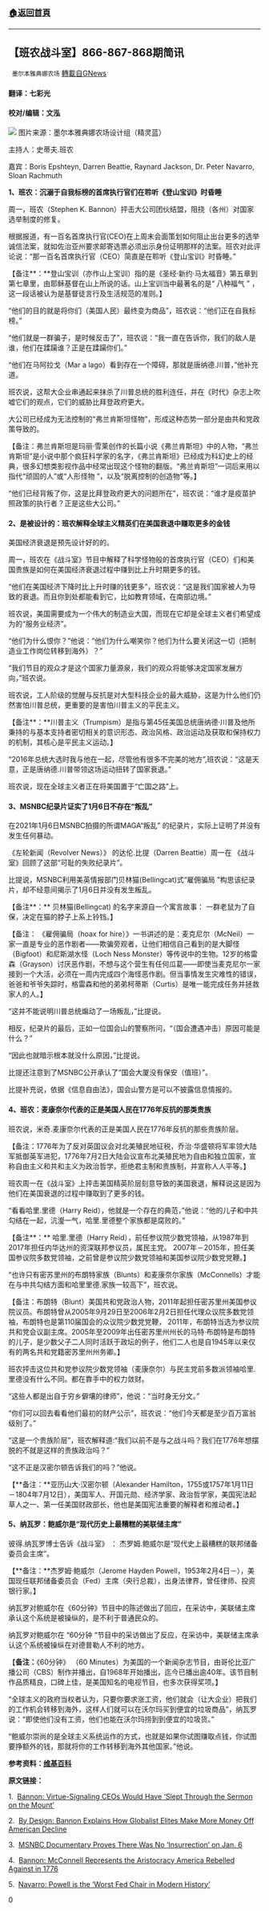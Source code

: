 ###  [:house:返回首頁](https://github.com/ourhimalayas/txt)
---

## 【班农战斗室】866-867-868期简讯
` 墨尔本雅典娜农场` [轉載自GNews](https://gnews.org/zh-hans/1085869/)

#### 翻译：七彩光

#### 校对/编辑：文泓
![]()![](https://gnews.org/wp-content/uploads/2021/04/866-867-868_.png)
图片来源：墨尔本雅典娜农场设计组（精灵蓝）

主持人：史蒂夫.班农

嘉宾：Boris Epshteyn, Darren Beattie, Raynard Jackson, Dr. Peter Navarro, Sloan Rachmuth

**1、班农：沉溺于自我标榜的首席执行官们在聆听《登山宝训》时昏睡**

周一，班农（Stephen K. Bannon）抨击大公司团伙结盟，阻挠（各州）对国家选举制度的修复。

根据报道，有一百名首席执行官(CEO)在上周末会面策划如何阻止出台更多的选举诚信法案，就如佐治亚州要求邮寄选票必须出示身份证明那样的法案。班农对此评论说：“那一百名首席执行官（CEO）简直是在聆听《登山宝训》时昏睡。”

【备注**：**登山宝训（亦作山上宝训）指的是《圣经·新约·马太福音》第五章到第七章里，由耶稣基督在山上所说的话。山上宝训当中最著名的是“ 八种福气 ” ，这一段话被认为是基督徒言行及生活规范的准则。】

“他们的目的就是将你们（美国人民）最终变为商品”，班农说：“他们正在自我标榜。”

“他们就是一群骗子，是时候反击了”，班农说：“我一直在告诉你，我们的敌人是谁，他们在蹂躏谁？正是在蹂躏你们。”

“他们在马阿拉戈（Mar a lago）看到存在一个障碍，那就是唐纳德.川普，”他补充道。

班农说，这帮大企业串通起来抹杀了川普总统的胜利连任，并在《时代》杂志上吹嘘它们的观点，它们的威胁比拜登政府更大。

大公司已经成为无法控制的“弗兰肯斯坦怪物”，形成这种态势一部分是由共和党政策导致的。

【备注：弗兰肯斯坦是玛丽·雪莱创作的长篇小说《弗兰肯斯坦》中的人物，“弗兰肯斯坦”是小说中那个疯狂科学家的名字，《弗兰肯斯坦》已经成为科幻史上的经典，很多幻想类影视作品中经常出现这个怪物的翻版。“弗兰肯斯坦”一词后来用以指代“顽固的人”或“人形怪物 ”，以及“脱离控制的创造物”等。】

“他们已经背叛了你，这是比拜登政府更大的问题所在”，班农说：“谁才是疫苗护照政策的执行者？正是这些大公司。”

#### 2、是被设计的：班农解释全球主义精英们在美国衰退中赚取更多的金钱

美国经济衰退是预先设计好的的。

周一，班农在《战斗室》节目中解释了科学怪物般的首席执行官（CEO）们和美国贵族是如何在美国经济衰退过程中赚到比上升时期更多的钱。

“他们在美国经济下降时比上升时赚的钱更多”，班农说：“这是我们国家被人为导致的衰退。而且你到处都能看到它，比如教育领域，在南部边境。”

班农说，美国需要成为一个伟大的制造业大国，而现在它却是全球主义者们希望成为的“服务业经济”。

“他们为什么恨你？”他说：“他们为什么嘲笑你？他们为什么要关闭这一切（把制造业工作岗位转移到海外）？”

“我们节目的观众才是这个国家力量源泉，我们的观众将能够决定国家发展方向，”班农说。

班农说，工人阶级的觉醒与反抗是对大型科技企业的最大威胁，这是为什么他们仍然害怕川普总统，更重要的是害怕川普主义的平民主义。

【备注**：**川普主义（Trumpism）是指与第45任美国总统唐纳德·川普及他所秉持的与基本支持者密切相关的意识形态、政治风格、政治运动及获取和保持权力的机制，其核心是平民主义运动。】

“2016年总统大选时我与他在一起，尽管他有很多不完美的地方”,班农说：“这是天意，正是唐纳德.川普带领这场运动扭转了国家衰退。”

班农说，现在全球主义者正在将美国置于“亡国之路”上。

#### 3、MSNBC纪录片证实了1月6日不存在“叛乱”

在2021年1月6日MSNBC拍摄的所谓MAGA“叛乱” 的纪录片，实际上证明了并没有发生任何暴动。

《左轮新闻（Revolver News）》 的达伦.比提（Darren Beattie）周一在 《战斗室》回顾了这部“可耻的失败纪录片”。

比提说，MSNBC利用美英情报部门贝林猫(Bellingcat)式“雇佣骗局 ”构思该纪录片，却不经意间揭示了1月6日并没有发生叛乱。

【备注**：** 贝林猫(Bellingcat) 的名字来源自一个寓言故事： 一群老鼠为了自保，决定在猫的脖子上系上铃铛。】

【备注： 《雇佣骗局（hoax for hire）》一书讲述的是：麦克尼尔（McNeil）一家一直是专业的恶作剧者——欺骗旁观者，让他们相信自己看到的是大脚怪（Bigfoot）和尼斯湖水怪（Loch Ness Monster）等传说中的生物。12岁的格雷森（Grayson）讨厌恶作剧，不想与这个营生有任何瓜葛——即使当麦克尼尔一家接到一个大活，必须在一周内完成四个海怪恶作剧。但当事情发生灾难性的错误，爸爸和爷爷失踪时，格雷森和他的弟弟柯蒂斯（Curtis）是唯一能完成任务并拯救家人的人。】

“这并不能说明川普总统煽动了一场叛乱，”比提说。

相反，纪录片的最后，正如一位国会山的警察所问，“（国会遭遇冲击）原因可能是什么？”

“因此也就暗示根本就没什么原因，”比提说。

比提还注意到了MSNBC公开承认了“国会大厦没有保安（值班）”。

比提补充说，依据《信息自由法》，国会山警方是可以不披露信息情报的。

#### 4、班农：麦康奈尔代表的正是美国人民在1776年反抗的那类贵族

班农说，米奇.麦康奈尔代表的正是美国人民在1776年反抗的那些贵族阶层。

【备注：1776年为了反对英国议会对北美殖民地征税，乔治·华盛顿将军率领大陆军抵御英军进犯，1776年7月2日大陆会议宣布北美殖民地为自由和独立国家，宣称自由主义和共和主义为政治哲学，拒绝君主制和贵族制，并宣称人人平等。】

班农周一在《战斗室》上抨击美国精英阶层刻意导致的美国衰退，解释说这是因为他们在美国衰退的过程中赚取到了更多的钱。

“看看哈里.里德（Harry Reid），他就是一个存在的典范，”他说：“他的儿子和中共勾结在一起，沆瀣一气，哈里.里德整个家族都是腐败的。”

【备注**：** 哈里.里德（Harry Reid），前任参议院少数党领袖，从1987年到2017年担任内华达州的资深联邦参议员，属民主党。 2007年－2015年，担任美国参议院多数党领袖，之前曾是参议院少数党领袖和美国参议院少数党党鞭。】

“也许只有密苏里州的布朗特家族（Blunts）和麦康奈尔家族（McConnells）才能在与中共勾结方面和哈里里德.家族一较高下”，班农说。

【备注：布朗特（Blunt）美国共和党政治人物，2011年起担任密苏里州美国参议院议员。布朗特曾从2005年9月29日至2006年2月2日担任代理众议院多数党领袖，布朗特也是第110届国会的众议院少数党党鞭， 2011年，布朗特当选为参议院共和党会议副主席。2005年至2009年出任密苏里州州长的马特·布朗特是布朗特的儿子，是少数父子二人同时活跃于政坛的例子，他们二人也是自1945年以来仅有的两名共和党籍密苏里州州务卿。】

班农抨击这位共和党参议院少数党领袖（麦康奈尔）与民主党前多数派领袖哈里.里德没有什么不同。都在靠手中的权力敛财。

“这些人都是出自于穷乡僻壤的律师”，他说：“当时身无分文。”

“你们可以回去看看他们最初的财产公示”，班农说：“他们今天都是至少百万富翁级别了。”

“这是一个贵族阶层”，班农解释道:“我们以前不是与之战斗吗？我们在1776年想摆脱的不就是这样的贵族政治吗？”

“这不正是汉密尔顿告诉我们的吗？”他说。

【**备注：**亚历山大·汉密尔顿（Alexander Hamilton，1755或1757年1月11日－1804年7月12日），美国军人、开国元勋、经济学家、政治哲学家，美国宪法起草人之一、第一任美国财政部长，他也是美国宪法重要的解释者和推动者。】

#### 5、纳瓦罗：鲍威尔是“现代历史上最糟糕的美联储主席”

彼得.纳瓦罗博士告诉《战斗室》 ： 杰罗姆.鲍威尔是“现代史上最糟糕的联邦储备委员会主席”。

【**备注：**杰罗姆·鲍威尔（Jerome Hayden Powell，1953年2月4日－），美国现任联邦储备委员会（Fed）主席（央行总裁），出身法律界，曾任律师、投资银行家。】

纳瓦罗对鲍威尔在《60分钟》节目中的陈述做出了回应，在采访中，美联储主席承认这个系统是被操纵的，是不利于普通民众的。

纳瓦罗对鲍威尔在 “60分钟 “节目中的采访做出了反应，在采访中，美联储主席承认这个系统被操纵在对德普勒人不利的地方。

【**备注：**《60分钟》 （60 Minutes）为美国的一个新闻杂志节目，由哥伦比亚广播公司（CBS）制作并播出，自1968年开始播出，迄今已播出逾40年。该节目制作品质精良，口碑上佳，是美国知名的电视节目，也多次获得奖项。】

“全球主义的政府当权者认为，只要你要求涨工资，他们就会（让大企业）把我们的工作机会转移到海外，这样人们就可以在沃尔玛买到便宜的垃圾商品”，纳瓦罗说：“即使他们没有工资，他们也能在沃尔玛捞到到便宜的垃圾货。”

“鲍威尔崇尚的是全球主义系统运作的方式，也就是如果你试图赚取点钱，你试图要挣额外的钱，那就将你的工作转移到海外其他国家。”他说。

**参考资料：**[**维基百科**](https://www.wikipedia.org/)

**原文链接：**

1.  [Bannon: Virtue-Signaling CEOs Would Have ‘Slept Through the Sermon on the Mount’](https://pandemic.warroom.org/2021/04/12/bannon-virtue-signaling-ceos-would-have-slept-through-the-sermon-on-the-mount/)

2.  [By Design: Bannon Explains How Globalist Elites Make More Money Off American Decline](https://pandemic.warroom.org/2021/04/12/by-design-bannon-explains-how-globalist-elites-make-more-money-off-american-decline/)

3.  [MSNBC Documentary Proves There Was No ‘Insurrection’ on Jan. 6](https://pandemic.warroom.org/2021/04/12/msnbc-documentary-proves-there-was-no-insurrection-on-jan-6/)

4.  [Bannon: McConnell Represents the Aristocracy America Rebelled Against in 1776](https://pandemic.warroom.org/2021/04/12/bannon-mcconnell-represents-the-aristocracy-america-rebelled-against-in-1776/)

5.  [Navarro: Powell is the ‘Worst Fed Chair in Modern History’](https://pandemic.warroom.org/2021/04/12/navarro-powell-is-the-worst-fed-chair-in-modern-history/)

0
